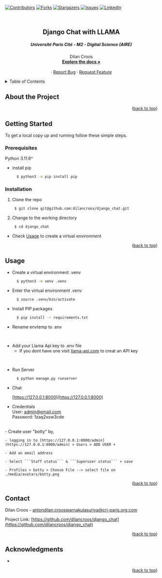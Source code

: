 [![Contributors][contributors-shield]][contributors-url]
[![Forks][forks-shield]][forks-url]
[![Stargazers][stars-shield]][stars-url]
[![Issues][issues-shield]][issues-url]
[![LinkedIn][linkedin-shield]][linkedin-url1]

<!-- PROJECT LOGO -->
<br />
<div align="center">
  <h2 align="center">Django Chat with LLAMA</h2>
  <h5 align="center">Université Paris Cité - M2 - Digital Science (AIRE)</h5>

  <p align="center">
    Dilan Croos
    <br />
    <a href="https://github.com/dilancroos/django_chat"><strong>Explore the docs »</strong></a>
    <br />
    <br />
    ·
    <a href="https://github.com/dilancroos/django_chat/issues">Report Bug</a>
    ·
    <a href="https://github.com/dilancroos/django_chat/issues">Request Feature</a>
  </p>
</div>

<!-- TABLE OF CONTENTS -->
<details>
  <summary>Table of Contents</summary>
  <ol>
    <li>
      <a href="#getting-started">Getting Started</a>
      <ul>
        <li><a href="#prerequisites">Prerequisites</a></li>
        <li><a href="#installation">Installation</a></li>
      </ul>
    </li>
    <li><a href="#usage">Usage</a></li>
    <li><a href="#contact">Contact</a></li>
    <li><a href="#acknowledgments">Acknowledgments</a></li>
  </ol>
</details>

<!-- ABOUT THE PROJECT -->

## About the Project



<p align="right">(<a href="#readme-top">back to top</a>)</p>

<!-- GETTING STARTED -->

## Getting Started

To get a local copy up and running follow these simple steps.

### Prerequisites

Python 3.11.6^

- install pip

  ```sh
    $ python3 -m pip install pip
  ```

### Installation

1. Clone the repo

   ```sh
    $ git clone git@github.com:dilancroos/django_chat.git
   ```

2. Change to the working directory

   ```sh
    $ cd django_chat
   ```

- Check <a href="#usage">Usage</a> to create a virtual environment

<p align="right">(<a href="#readme-top">back to top</a>)</p>

<!-- USAGE EXAMPLES -->

## Usage

- Create a virtual environment .venv

  ```sh
    $ python3 -m venv .venv
  ```

- Enter the virtual environment .venv

  ```sh
    $ source .venv/bin/activate
  ```

- Install PIP packages

  ```sh
    $ pip install -r requirements.txt
  ```

- Rename envtemp to .env
<br/>

- Add your Llama Api key to .env file
    - If you dont have one visit [llama-api.com](https://console.llama-api.com/account/api-token) to creat an API key
<br>

- Run Server

  ```sh
    $ python manage.py runserver
  ```

- Chat

    [https://127.0.0.1:8000](https://127.0.0.1:8000)
    <br>

- Credentials <br>
    User: admin@email.com <br>
    Password: 1zaq2xsw3cde
<br>
- Create user "botty" by,

    - logging in to [https://127.0.0.1:8000/admin](https://127.0.0.1:8000/admin) > Users > ADD USER +

    - Add an email address

    - Select ```Staff status``` & ```Superuser status``` > save

    - Profiles > botty > Choose File --> select file on ./media/avatars/botty.png

<p align="right">(<a href="#readme-top">back to top</a>)</p>

<!-- CONTACT -->

## Contact

Dilan Croos - antondilan.crooswarnakulasuriya@cri-paris.org.com

Project Link: [https://github.com/dilancroos/django_chat](https://github.com/dilancroos/django_chat)

<p align="right">(<a href="#readme-top">back to top</a>)</p>

<!-- ACKNOWLEDGMENTS -->

## Acknowledgments

-

<p align="right">(<a href="#readme-top">back to top</a>)</p>

<!-- MARKDOWN LINKS & IMAGES -->
<!-- https://www.markdownguide.org/basic-syntax/#reference-style-links -->

[contributors-shield]: https://img.shields.io/github/contributors/dilancroos/django_chat.svg?style=for-the-badge
[contributors-url]: https://github.com/dilancroos/django_chat/graphs/contributors
[forks-shield]: https://img.shields.io/github/forks/dilancroos/django_chat.svg?style=for-the-badge
[forks-url]: https://github.com/dilancroos/django_chat/network/members
[stars-shield]: https://img.shields.io/github/stars/dilancroos/django_chat.svg?style=for-the-badge
[stars-url]: https://github.com/dilancroos/django_chat/stargazers
[issues-shield]: https://img.shields.io/github/issues/dilancroos/django_chat.svg?style=for-the-badge
[issues-url]: https://github.com/dilancroos/django_chat/issues
[license-shield]: https://img.shields.io/github/license/dilancroos/django_chat.svg?style=for-the-badge
[license-url]: https://github.com/dilancroos/django_chat/blob/master/LICENSE.txt
[linkedin-shield]: https://img.shields.io/badge/-LinkedIn-black.svg?style=for-the-badge&logo=linkedin&colorB=555
[linkedin-url1]: https://linkedin.com/in/antondilancrooswarnakulasuriya
[product-screenshot]: images/screenshot.png
[Next.js]: https://img.shields.io/badge/next.js-000000?style=for-the-badge&logo=nextdotjs&logoColor=white
[Next-url]: https://nextjs.org/
[React.js]: https://img.shields.io/badge/React-20232A?style=for-the-badge&logo=react&logoColor=61DAFB
[React-url]: https://reactjs.org/
[Vue.js]: https://img.shields.io/badge/Vue.js-35495E?style=for-the-badge&logo=vuedotjs&logoColor=4FC08D
[Vue-url]: https://vuejs.org/
[Angular.io]: https://img.shields.io/badge/Angular-DD0031?style=for-the-badge&logo=angular&logoColor=white
[Angular-url]: https://angular.io/
[Svelte.dev]: https://img.shields.io/badge/Svelte-4A4A55?style=for-the-badge&logo=svelte&logoColor=FF3E00
[Svelte-url]: https://svelte.dev/
[Laravel.com]: https://img.shields.io/badge/Laravel-FF2D20?style=for-the-badge&logo=laravel&logoColor=white
[Laravel-url]: https://laravel.com
[Bootstrap.com]: https://img.shields.io/badge/Bootstrap-563D7C?style=for-the-badge&logo=bootstrap&logoColor=white
[Bootstrap-url]: https://getbootstrap.com
[JQuery.com]: https://img.shields.io/badge/jQuery-0769AD?style=for-the-badge&logo=jquery&logoColor=white
[JQuery-url]: https://jquery.com
